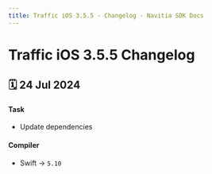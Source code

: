 ```yaml
---
title: Traffic iOS 3.5.5 - Changelog - Navitia SDK Docs
---
```


# Traffic iOS 3.5.5 Changelog

<h2>🗓 24 Jul 2024</h2>

#### Task
- Update dependencies

#### Compiler
-  Swift -> `5.10`
